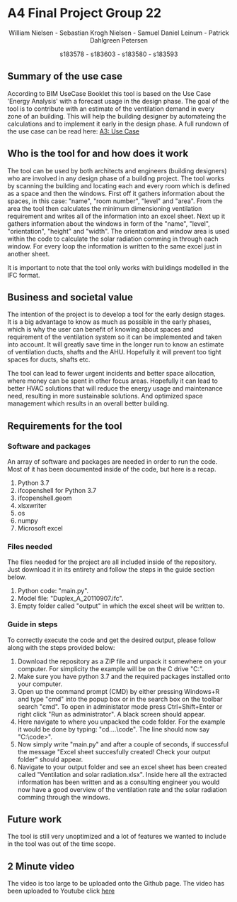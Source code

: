 # A4 Final Project Group 22
<p align="center">
William Nielsen - Sebastian Krogh Nielsen - Samuel Daniel Leinum - Patrick Dahlgreen Petersen
</p>
<p align="center">
s183578 - s183603 - s183580 - s183593
</p>


## Summary of the use case
According to BIM UseCase Booklet this tool is based on the Use Case 'Energy Analysis' with a forecast usage in the design phase. 
The goal of the tool is to contribute with an estimate of the ventilation demand in every zone of an building. This will help the building designer by automateing the calculations and to implement it early in the design phase. A full rundown of the use case can be read here: [A3: Use Case](https://github.com/s183578/41934-Advanced-BIM-Group-22/tree/main/A3_UseCase)

## Who is the tool for and how does it work
The tool can be used by both architects and engineers (building designers) who are involved in any design phase of a building project. The tool works by scanning the building and locating each and every room which is defined as a space and then the windows. First off it gathers information about the spaces, in this case: "name", "room number", "level" and "area". From the area the tool then calculates the minimum dimensioning ventilation requirement and writes all of the information into an excel sheet. Next up it gathers information about the windows in form of the "name", "level", "orientation", "height" and "width". The orientation and window area is used within the code to calculate the solar radiation comming in through each window. For every loop the information is written to the same excel just in another sheet. 

It is important to note that the tool only works with buildings modelled in the IFC format.

## Business and societal value
The intention of the project is to develop a tool for the early design stages. It is a big advantage to know as much as possible in the early phases, which is why the user can benefit of knowing about spaces and requirement of the ventilation system so it can be implemented and taken into account. It will greatly save time in the longer run to know an estimate of ventilation ducts, shafts and the AHU. Hopefully it will prevent too tight spaces for ducts, shafts etc.

The tool can lead to fewer urgent incidents and better space allocation, where money can be spent in other focus areas. Hopefully it can lead to better HVAC solutions that will reduce the energy usage and maintenance need, resulting in more sustainable solutions. And optimized space management which results in an overall better building.

## Requirements for the tool

###  Software and packages
An array of software and packages are needed in order to run the code. Most of it has been documented inside of the code, but here is a recap.
1. Python 3.7
2. ifcopenshell for Python 3.7
3. ifcopenshell.geom
4. xlsxwriter
5. os
6. numpy
7. Microsoft excel

### Files needed
The files needed for the project are all included inside of the repository. Just download it in its entirety and follow the steps in the guide section below.
1. Python code: "main.py".
2. Model file: "Duplex_A_20110907.ifc".
3. Empty folder called "output" in which the excel sheet will be written to.


### Guide in steps
To correctly execute the code and get the desired output, please follow along with the steps provided below:
1. Download the repository as a ZIP file and unpack it somewhere on your computer. For simplicity the example will be on the C drive "C:\".
2. Make sure you have python 3.7 and the required packages installed onto your computer.
3. Open up the command prompt (CMD) by either pressing Windows+R and type "cmd" into the popup box or in the search box on the toolbar search "cmd". To open in administator mode press Ctrl+Shift+Enter or right click "Run as administrator". A black screen should appear.
4. Here navigate to where you unpacked the code folder. For the example it would be done by typing: "cd..\..\code". The line should now say "C:\code>".
5. Now simply write "main.py" and after a couple of seconds, if successful the message "Excel sheet succesfully created! Check your output folder" should appear.
6. Navigate to your output folder and see an excel sheet has been created called "Ventilation and solar radiation.xlsx". Inside here all the extracted information has been written and as a consulting engineer you would now have a good overview of the ventilation rate and the solar radiation comming through the windows.


## Future work
The tool is still very unoptimized and a lot of features we wanted to include in the tool was out of the time scope. 


## 2 Minute video
The video is too large to be uploaded onto the Github page. The video has been uploaded to Youtube click [here](https://www.youtube.com/watch?v=Rjm7t6r-z-k)
